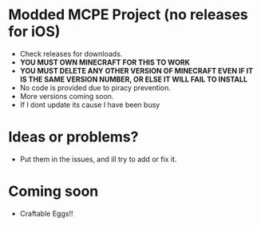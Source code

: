 # Modded MCPE Project (no releases for iOS)
- Check releases for downloads.
- **YOU MUST OWN MINECRAFT FOR THIS TO WORK**
- **YOU MUST DELETE ANY OTHER VERSION OF MINECRAFT EVEN IF IT IS THE SAME VERSION NUMBER, OR ELSE IT WILL FAIL TO INSTALL**
- No code is provided due to piracy prevention.
- More versions coming soon.
- If I dont update its cause I have been busy
# Ideas or problems?
- Put them in the issues, and ill try to add or fix it.
# Coming soon
- Craftable Eggs!!
